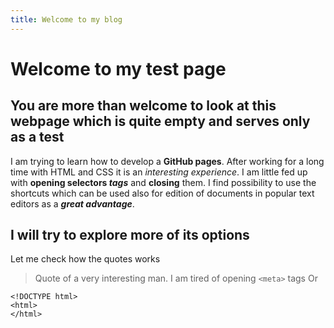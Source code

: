 ```yaml
---
title: Welcome to my blog
---
```


# Welcome to my test page
## You are more than welcome to look at this webpage which is quite empty and serves only as a test

I am trying to learn how to develop a **GitHub pages**. After working for a long time with HTML and CSS it is an *interesting experience*.
I am little fed up with **opening selectors _tags_** and **closing** them.
I find possibility to use the shortcuts which can be used also for edition of documents in popular text editors as a _**great advantage**_. 

## I will try to explore more of its options
Let me check how the quotes works
> Quote of a very interesting man.
I am tired of opening `<meta>` tags
Or
```
<!DOCTYPE html>
<html>
</html>
``` 
